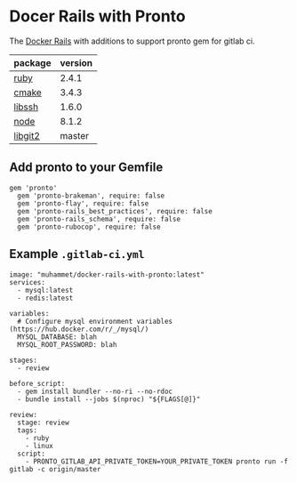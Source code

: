 # Docer Rails with Pronto

The [Docker Rails](https://github.com/newsdev/docker-rails) with additions to support pronto gem for gitlab ci.

package|version
:---|:---
[ruby](https://www.ruby-lang.org/)|2.4.1
[cmake](https://cmake.org/)|3.4.3
[libssh](http://www.libssh2.org/)|1.6.0
[node](https://nodejs.org/)|8.1.2
[libgit2](https://github.com/libgit2/libgit2) | master

## Add pronto to your Gemfile

```
gem 'pronto'
  gem 'pronto-brakeman', require: false
  gem 'pronto-flay', require: false
  gem 'pronto-rails_best_practices', require: false
  gem 'pronto-rails_schema', require: false
  gem 'pronto-rubocop', require: false
```

## Example `.gitlab-ci.yml`

```
image: "muhammet/docker-rails-with-pronto:latest"
services:
  - mysql:latest
  - redis:latest

variables:
  # Configure mysql environment variables (https://hub.docker.com/r/_/mysql/)
  MYSQL_DATABASE: blah
  MYSQL_ROOT_PASSWORD: blah

stages:
  - review

before_script:  
  - gem install bundler --no-ri --no-rdoc
  - bundle install --jobs $(nproc) "${FLAGS[@]}"

review:
  stage: review
  tags:
    - ruby
    - linux
  script:
    - PRONTO_GITLAB_API_PRIVATE_TOKEN=YOUR_PRIVATE_TOKEN pronto run -f gitlab -c origin/master

```

